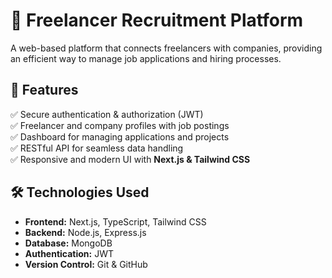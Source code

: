 # 💼 Freelancer Recruitment Platform

A web-based platform that connects freelancers with companies, providing an efficient way to manage job applications and hiring processes.

## 🚀 Features
✅ Secure authentication & authorization (JWT)  
✅ Freelancer and company profiles with job postings  
✅ Dashboard for managing applications and projects  
✅ RESTful API for seamless data handling  
✅ Responsive and modern UI with **Next.js & Tailwind CSS**  

## 🛠️ Technologies Used
- **Frontend:** Next.js, TypeScript, Tailwind CSS
- **Backend:** Node.js, Express.js
- **Database:** MongoDB
- **Authentication:** JWT 
- **Version Control:** Git & GitHub  

